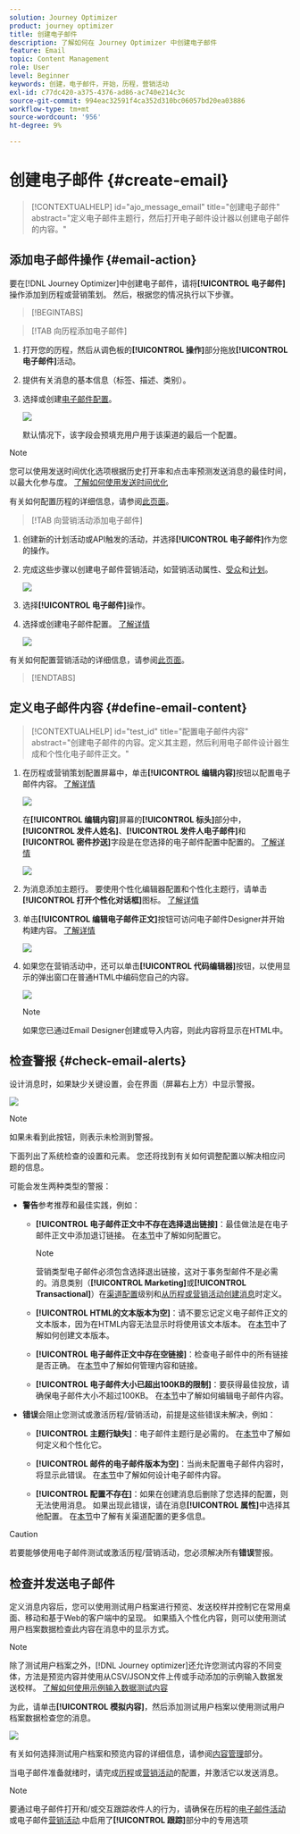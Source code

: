 ```yaml
---
solution: Journey Optimizer
product: journey optimizer
title: 创建电子邮件
description: 了解如何在 Journey Optimizer 中创建电子邮件
feature: Email
topic: Content Management
role: User
level: Beginner
keywords: 创建，电子邮件，开始，历程，营销活动
exl-id: c77dc420-a375-4376-ad86-ac740e214c3c
source-git-commit: 994eac32591f4ca352d310bc06057bd20ea03886
workflow-type: tm+mt
source-wordcount: '956'
ht-degree: 9%

---
```


# 创建电子邮件 {#create-email}

>[!CONTEXTUALHELP]
>id="ajo_message_email"
>title="创建电子邮件"
>abstract="定义电子邮件主题行，然后打开电子邮件设计器以创建电子邮件的内容。"

## 添加电子邮件操作 {#email-action}

要在[!DNL Journey Optimizer]中创建电子邮件，请将&#x200B;**[!UICONTROL 电子邮件]**&#x200B;操作添加到历程或营销策划。 然后，根据您的情况执行以下步骤。

>[!BEGINTABS]

>[!TAB 向历程添加电子邮件]

1. 打开您的历程，然后从调色板的&#x200B;**[!UICONTROL 操作]**&#x200B;部分拖放&#x200B;**[!UICONTROL 电子邮件]**&#x200B;活动。

1. 提供有关消息的基本信息（标签、描述、类别）。

1. 选择或创建[电子邮件配置](email-settings.md)。

   ![](assets/email_journey.png)

   默认情况下，该字段会预填充用户用于该渠道的最后一个配置。

>[!NOTE]
>
>您可以使用发送时间优化选项根据历史打开率和点击率预测发送消息的最佳时间，以最大化参与度。 [了解如何使用发送时间优化](../building-journeys/send-time-optimization.md)

有关如何配置历程的详细信息，请参阅[此页面](../building-journeys/journey-gs.md)。

>[!TAB 向营销活动添加电子邮件]

1. 创建新的计划活动或API触发的活动，并选择&#x200B;**[!UICONTROL 电子邮件]**&#x200B;作为您的操作。

1. 完成这些步骤以创建电子邮件营销活动，如营销活动属性、[受众](../audience/about-audiences.md)和[计划](../campaigns/create-campaign.md#schedule)。

   ![](assets/email_campaign_steps.png)

1. 选择&#x200B;**[!UICONTROL 电子邮件]**&#x200B;操作。

1. 选择或创建电子邮件配置。 [了解详情](email-settings.md)

   ![](assets/email_campaign.png)

<!--
From the **[!UICONTROL Action]** section, specify if you want to track how your recipients react to your delivery: you can track email opens, and/or clicks on links and buttons in your email.

![](assets/email_campaign_tracking.png)
-->

有关如何配置营销活动的详细信息，请参阅[此页面](../campaigns/get-started-with-campaigns.md)。

>[!ENDTABS]

## 定义电子邮件内容 {#define-email-content}

<!-- update the quarry component with right ID value-->

>[!CONTEXTUALHELP]
>id="test_id"
>title="配置电子邮件内容"
>abstract="创建电子邮件的内容。定义其主题，然后利用电子邮件设计器生成和个性化电子邮件正文。"

1. 在历程或营销策划配置屏幕中，单击&#x200B;**[!UICONTROL 编辑内容]**&#x200B;按钮以配置电子邮件内容。 [了解详情](get-started-email-design.md)

   ![](assets/email_campaign_edit_content.png)

   在&#x200B;**[!UICONTROL 编辑内容]**&#x200B;屏幕的&#x200B;**[!UICONTROL 标头]**&#x200B;部分中，**[!UICONTROL 发件人姓名]**、**[!UICONTROL 发件人电子邮件]**&#x200B;和&#x200B;**[!UICONTROL 密件抄送]**&#x200B;字段是在您选择的电子邮件配置中配置的。 [了解详情](email-settings.md) <!--check if same for journey-->

   ![](assets/email_designer_edit_content_header.png)

1. 为消息添加主题行。 要使用个性化编辑器配置和个性化主题行，请单击&#x200B;**[!UICONTROL 打开个性化对话框]**&#x200B;图标。 [了解详情](../personalization/personalization-build-expressions.md)

1. 单击&#x200B;**[!UICONTROL 编辑电子邮件正文]**&#x200B;按钮可访问电子邮件Designer并开始构建内容。 [了解详情](get-started-email-design.md)

   ![](assets/email_designer_edit_email_body.png)

1. 如果您在营销活动中，还可以单击&#x200B;**[!UICONTROL 代码编辑器]**&#x200B;按钮，以使用显示的弹出窗口在普通HTML中编码您自己的内容。

   ![](assets/email_designer_edit_code_editor.png)

   >[!NOTE]
   >
   >如果您已通过Email Designer创建或导入内容，则此内容将显示在HTML中。

## 检查警报 {#check-email-alerts}

设计消息时，如果缺少关键设置，会在界面（屏幕右上方）中显示警报。

![](assets/email_journey_alerts_details.png)

>[!NOTE]
>
>如果未看到此按钮，则表示未检测到警报。

下面列出了系统检查的设置和元素。 您还将找到有关如何调整配置以解决相应问题的信息。

可能会发生两种类型的警报：

* **警告**&#x200B;参考推荐和最佳实践，例如：

   * **[!UICONTROL 电子邮件正文中不存在选择退出链接]**：最佳做法是在电子邮件正文中添加退订链接。 在[本节](../privacy/opt-out.md#opt-out-management)中了解如何配置它。

     >[!NOTE]
     >
     >营销类型电子邮件必须包含选择退出链接，这对于事务型邮件不是必需的。消息类别（**[!UICONTROL Marketing]**&#x200B;或&#x200B;**[!UICONTROL Transactional]**）在[渠道配置](email-settings.md#email-type)级别和[从历程或营销活动创建消息](#create-email-journey-campaign)时定义。

   * **[!UICONTROL HTML的文本版本为空]**：请不要忘记定义电子邮件正文的文本版本，因为在HTML内容无法显示时将使用该文本版本。 在[本节](text-version-email.md)中了解如何创建文本版本。

   * **[!UICONTROL 电子邮件正文中存在空链接]**：检查电子邮件中的所有链接是否正确。 在[本节](content-from-scratch.md)中了解如何管理内容和链接。

   * **[!UICONTROL 电子邮件大小已超出100KB的限制]**：要获得最佳投放，请确保电子邮件大小不超过100KB。 在[本节](content-from-scratch.md)中了解如何编辑电子邮件内容。

* **错误**&#x200B;会阻止您测试或激活历程/营销活动，前提是这些错误未解决，例如：

   * **[!UICONTROL 主题行缺失]**：电子邮件主题行是必需的。 在[本节](create-email.md)中了解如何定义和个性化它。

  <!--HTML is empty when Amp HTML is present-->

   * **[!UICONTROL 邮件的电子邮件版本为空]**：当尚未配置电子邮件内容时，将显示此错误。 在[本节](get-started-email-design.md)中了解如何设计电子邮件内容。

   * **[!UICONTROL 配置不存在]**：如果在创建消息后删除了您选择的配置，则无法使用消息。 如果出现此错误，请在消息&#x200B;**[!UICONTROL 属性]**&#x200B;中选择其他配置。 在[本节](../configuration/channel-surfaces.md)中了解有关渠道配置的更多信息。

>[!CAUTION]
>
>若要能够使用电子邮件测试或激活历程/营销活动，您必须解决所有&#x200B;**错误**&#x200B;警报。

## 检查并发送电子邮件

定义消息内容后，您可以使用测试用户档案进行预览、发送校样并控制它在常用桌面、移动和基于Web的客户端中的呈现。 如果插入个性化内容，则可以使用测试用户档案数据检查此内容在消息中的显示方式。

>[!NOTE]
>
>除了测试用户档案之外，[!DNL Journey optimizer]还允许您测试内容的不同变体，方法是预览内容并使用从CSV/JSON文件上传或手动添加的示例输入数据发送校样。 [了解如何使用示例输入数据测试内容](../test-approve/simulate-sample-input.md)

为此，请单击&#x200B;**[!UICONTROL 模拟内容]**，然后添加测试用户档案以使用测试用户档案数据检查您的消息。

![](assets/email_designer_edit_simulate.png)

有关如何选择测试用户档案和预览内容的详细信息，请参阅[内容管理](../content-management/preview-test.md)部分。

当电子邮件准备就绪时，请完成[历程](../building-journeys/journey-gs.md)或[营销活动](../campaigns/create-campaign.md)的配置，并激活它以发送消息。

>[!NOTE]
>
>要通过电子邮件打开和/或交互跟踪收件人的行为，请确保在历程的[电子邮件活动](../building-journeys/journeys-message.md)或电子邮件[营销活动](../campaigns/create-campaign.md).<!--to move?-->中启用了&#x200B;**[!UICONTROL 跟踪]**&#x200B;部分中的专用选项

<!--

## Define your email content {#email-content}

Use [!DNL Journey Optimizer] Email Designer to [design your email from scratch](../email/content-from-scratch.md). If you have an existing content, you can [import it in the Email Designer](../email/existing-content.md), or [code your own content](../email/code-content.md) in [!DNL Journey Optimizer]. 

[!DNL Journey Optimizer] comes with a set of [built-in templates](email-templates.md) to help you start. Any email can also be saved as a template.

Use [!DNL Journey Optimizer] personalization editor to personalize your messages with profiles' data. For more on personalization, refer to [this section](../personalization/personalize.md).

Adapt the content of your messages to the targeted profiles by using [!DNL Journey Optimizer] dynamic content capabilities. [Get started with dynamic content](../personalization/get-started-dynamic-content.md)

## Email tracking {#email-tracking}

If you want to track the behavior of your recipients through openings and/or clicks on links, enable the following options: **[!UICONTROL Email opens]** and **[!UICONTROL Click on email]**. 

Learn more about tracking in [this section](message-tracking.md).

## Validate your email content {#email-content-validate}

Control the rendering of your email, and check personalization settings with test profiles, using the preview section on the left-hand side. For more on this, refer to [this section](preview.md).

![](assets/messages-simple-preview.png)

You must also check alerts in the upper section of the editor.  Some of them are simple warnings, but others can prevent you from using the message. 

-->

